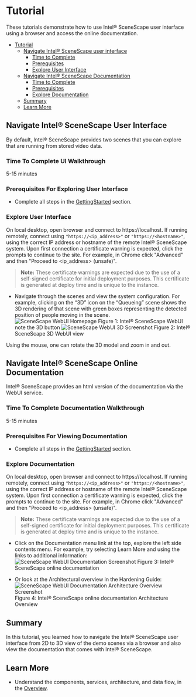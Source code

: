 # Tutorial

These tutorials demonstrate how to use Intel® SceneScape user interface using a browser and access the online documentation.

- [Tutorial](#tutorial)
  - [Navigate Intel® SceneScape user interface](#navigate-scenescape-user-interface)
    - [Time to Complete](#time-to-complete-ui-walkthrough)
    - [Prerequisites](#prerequisites-for-exploring-user-interface)
    - [Explore User Interface](#explore-user-interface)
  - [Navigate Intel® SceneScape Documentation](#navigate-scenescape-online-documentation)
    - [Time to Complete](#time-to-complete-documentation-walkthrough)
    - [Prerequisites](#prerequisites-for-viewing-documentation)
    - [Explore Documentation](#explore-documentation)
  - [Summary](#summary)
  - [Learn More](#learn-more)

## Navigate Intel® SceneScape User Interface

By default, Intel® SceneScape provides two scenes that you can explore that are running from stored video data.

### Time To Complete UI Walkthrough

5-15 minutes

### Prerequisites For Exploring User Interface

-  Complete all steps in the [GettingStarted](Getting-Started-Guide.md) section.

### Explore User Interface
On local desktop, open browser and connect to https://localhost.  If running remotely, connect using `"https://<ip_address>"` or `"https://<hostname>"`, using the correct IP address or hostname of the remote Intel® SceneScape system. Upon first connection a certificate warning is expected, click the prompts to continue to the site. For example, in Chrome click "Advanced" and then "Proceed to &lt;ip_address> (unsafe)".

> **Note:** These certificate warnings are expected due to the use of a self-signed certificate for initial deployment purposes. This certificate is generated at deploy time and is unique to the instance.

* Navigate through the scenes and view the system configuration. For example, clicking on the “3D” icon on the “Queueing” scene shows the 3D rendering of that scene with green boxes representing the detected position of people moving in the scene.
![SceneScape WebUI Homepage](images/homepage.png)
Figure 1: Intel® SceneScape WebUI note the 3D button
![SceneScape WebUI 3D Screenshot ](images/demo_queing_3d_view.png)
Figure 2: Intel® SceneScape 3D WebUI view

Using the mouse, one can rotate the 3D model and zoom in and out.

## Navigate Intel® SceneScape Online Documentation

Intel® SceneScape provides an html version of the documentation via the WebUI service.

### Time To Complete Documentation Walkthrough

5-15 minutes

### Prerequisites For Viewing Documentation

-  Complete all steps in the [GettingStarted](Getting-Started-Guide.md) section.

### Explore Documentation
On local desktop, open browser and connect to https://localhost.  If running remotely, connect using `"https://<ip_address>"` or `"https://<hostname>"`, using the correct IP address or hostname of the remote Intel® SceneScape system. Upon first connection a certificate warning is expected, click the prompts to continue to the site. For example, in Chrome click "Advanced" and then "Proceed to &lt;ip_address> (unsafe)".

> **Note:** These certificate warnings are expected due to the use of a self-signed certificate for initial deployment purposes. This certificate is generated at deploy time and is unique to the instance.

* Click on the Documentation menu link at the top, explore the left side contents menu.  For example, try selecting Learn More and using the links to
additional information:
![SceneScape WebUI Documentation Screenshot ](images/online_docs.png)
Figure 3: Intel® SceneScape online documentation

* Or look at the Architectural overview in the Hardening Guide:
![SceneScape WebUI Documentation Architecture Overview Screenshot ](images/doc_arch_overview.png)
Figure 4: Intel® SceneScape online documentation Architecture Overview


## Summary

In this tutorial, you learned how to navigate the Intel® SceneScape user interface from 2D to 3D view of the demo scenes via a browser and also view the documentation that comes with Intel® SceneScape.

## Learn More

-   Understand the components, services, architecture, and data flow, in the [Overview](Overview.md).
